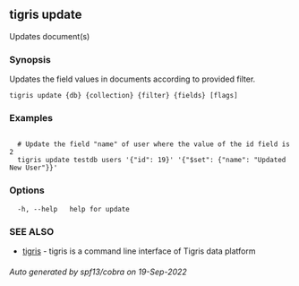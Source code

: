 ## tigris update

Updates document(s)

### Synopsis

Updates the field values in documents according to provided filter.

```
tigris update {db} {collection} {filter} {fields} [flags]
```

### Examples

```

  # Update the field "name" of user where the value of the id field is 2
  tigris update testdb users '{"id": 19}' '{"$set": {"name": "Updated New User"}}'

```

### Options

```
  -h, --help   help for update
```

### SEE ALSO

- [tigris](tigris.md) - tigris is a command line interface of Tigris data platform

###### Auto generated by spf13/cobra on 19-Sep-2022
